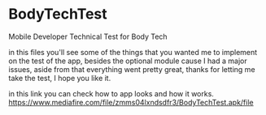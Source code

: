 # BodyTechTest
Mobile Developer Technical Test for Body Tech

in this files you'll see some of the things that you wanted me to implement on the test of the app, besides the optional module cause I had a major issues, aside from that everything went pretty great, thanks for letting me take the test, I hope you like it.

in this link you can check how to app looks and how it works.
https://www.mediafire.com/file/zmms04lxndsdfr3/BodyTechTest.apk/file
